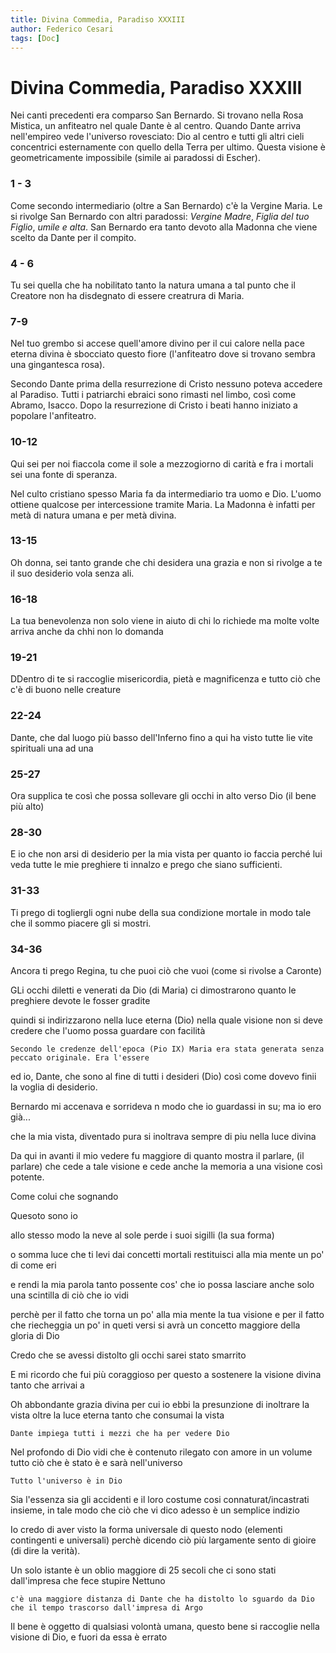 ```yaml
---
title: Divina Commedia, Paradiso XXXIII
author: Federico Cesari
tags: [Doc]
---
```

# Divina Commedia, Paradiso XXXIII
Nei canti precedenti era comparso San Bernardo. Si trovano nella Rosa Mistica, un anfiteatro nel quale Dante è al centro.
Quando Dante arriva nell'empireo vede l'universo rovesciato: Dio al centro e tutti gli altri cieli concentrici esternamente con quello della Terra per ultimo. Questa visione è geometricamente impossibile (simile ai paradossi di Escher).

### 1 - 3
Come secondo intermediario (oltre a San Bernardo) c'è la Vergine Maria. Le si rivolge San Bernardo con altri paradossi: *Vergine Madre*, *Figlia del tuo Figlio*, *umile e alta*. San Bernardo era tanto devoto alla Madonna che viene scelto da Dante per il compito.

### 4 - 6
Tu sei quella che ha nobilitato tanto la natura umana
a tal punto che il Creatore
non ha disdegnato di essere creatrura di Maria.
### 7-9
Nel tuo grembo si accese quell'amore divino
per il cui calore nella pace eterna divina
è sbocciato questo fiore (l'anfiteatro dove si trovano sembra una gingantesca rosa).

Secondo Dante prima della resurrezione di Cristo nessuno poteva accedere al Paradiso. Tutti i patriarchi ebraici sono rimasti nel limbo, così come Abramo, Isacco. Dopo la resurrezione di Cristo i beati hanno iniziato a popolare l'anfiteatro.

### 10-12
Qui sei per noi fiaccola come il sole a mezzogiorno
di carità e fra i mortali 
sei una fonte di speranza.

Nel culto cristiano spesso Maria fa da intermediario tra uomo e Dio. L'uomo ottiene qualcose per intercessione tramite Maria. La Madonna è infatti per metà di natura umana e per metà divina.

### 13-15
Oh donna, sei tanto grande che
chi desidera una grazia e non si rivolge a te
il suo desiderio vola senza ali.

### 16-18
La tua benevolenza non solo viene in aiuto
di chi lo richiede ma molte volte
arriva anche da chhi non lo domanda

### 19-21
DDentro di te si raccoglie misericordia,
pietà e magnificenza e tutto ciò che c'è
di buono nelle creature

### 22-24
Dante, che dal luogo più basso dell'Inferno
fino a qui ha visto tutte lie vite spirituali
una ad una

### 25-27
Ora supplica te così che possa
sollevare gli occhi
in alto verso Dio (il bene più alto)

### 28-30
E io che non arsi di desiderio per la mia vista
per quanto io faccia perché lui veda
tutte le mie preghiere ti innalzo e prego che siano sufficienti.

### 31-33
Ti prego di togliergli ogni nube della 
sua condizione mortale in modo tale che
il sommo piacere gli si mostri.

### 34-36
Ancora ti prego Regina, tu che puoi ciò che vuoi (come si rivolse a Caronte)

GLi occhi diletti e venerati da Dio (di Maria)
ci dimostrarono quanto
le preghiere devote le fosser gradite

quindi si indirizzarono nella luce 
eterna (Dio) nella quale visione non si deve credere
che l'uomo possa guardare con facilità

	Secondo le credenze dell'epoca (Pio IX) Maria era stata generata senza peccato originale. Era l'essere 

ed io, Dante, che sono al fine di tutti i desideri (Dio)
così come dovevo
finii la voglia di desiderio.


Bernardo mi accenava e sorrideva
n modo che io guardassi in su; ma io ero
già...

che la mia vista, diventado pura
si inoltrava sempre di piu nella
luce divina

Da qui in avanti il mio vedere fu maggiore
di quanto mostra il parlare, (il parlare) che cede a tale visione
e cede anche la memoria a una visione così potente.

Come colui che sognando


Quesoto sono io

allo stesso modo la neve al sole perde i suoi sigilli (la sua forma)


o somma luce che ti levi
dai concetti mortali
restituisci alla mia mente un po' di come eri

e rendi la mia parola tanto possente
cos' che io possa lasciare anche solo una scintilla
di ciò che io vidi

perchè per il fatto che torna un po' alla mia mente la tua visione
e per il fatto che riecheggia un po' in queti versi
si avrà un concetto maggiore della gloria di Dio

Credo che se avessi distolto gli occhi
sarei stato smarrito

E mi ricordo che fui più coraggioso 
per questo a sostenere la visione divina tanto che
arrivai a

Oh abbondante grazia divina per cui io ebbi la presunzione
di inoltrare la vista oltre la luce eterna
tanto che consumai la vista

	Dante impiega tutti i mezzi che ha per vedere Dio

Nel profondo di Dio vidi che è contenuto
rilegato con amore in un volume
tutto ciò che è stato è  e sarà nell'universo

	Tutto l'universo è in Dio

Sia l'essenza sia gli accidenti e il loro costume
cosi connaturat/incastrati insieme, in tale modo
che ciò che vi dico adesso è un semplice indizio

Io credo di aver visto la forma universale di questo nodo (elementi contingenti e universali) perchè dicendo ciò più largamente
sento di gioire (di dire la verità).

Un solo istante è un oblio maggiore di 
25 secoli che ci sono stati dall'impresa che
fece stupire Nettuno

	c'è una maggiore distanza di Dante che ha distolto lo sguardo da Dio che il tempo trascorso dall'impresa di Argo

Il bene  è oggetto di qualsiasi volontà umana,
questo bene si raccoglie nella visione di Dio, e fuori da essa
è errato 


